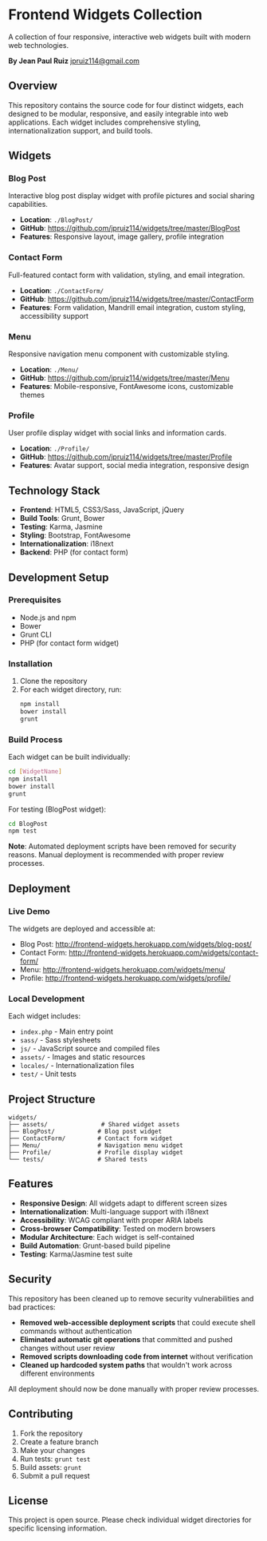 # Frontend Widgets Collection

A collection of four responsive, interactive web widgets built with modern web technologies.

**By Jean Paul Ruiz** <jpruiz114@gmail.com>

## Overview

This repository contains the source code for four distinct widgets, each designed to be modular, responsive, and easily integrable into web applications. Each widget includes comprehensive styling, internationalization support, and build tools.

## Widgets

### Blog Post
Interactive blog post display widget with profile pictures and social sharing capabilities.
- **Location**: `./BlogPost/`
- **GitHub**: https://github.com/jpruiz114/widgets/tree/master/BlogPost
- **Features**: Responsive layout, image gallery, profile integration

### Contact Form
Full-featured contact form with validation, styling, and email integration.
- **Location**: `./ContactForm/`
- **GitHub**: https://github.com/jpruiz114/widgets/tree/master/ContactForm
- **Features**: Form validation, Mandrill email integration, custom styling, accessibility support

### Menu
Responsive navigation menu component with customizable styling.
- **Location**: `./Menu/`
- **GitHub**: https://github.com/jpruiz114/widgets/tree/master/Menu
- **Features**: Mobile-responsive, FontAwesome icons, customizable themes

### Profile
User profile display widget with social links and information cards.
- **Location**: `./Profile/`
- **GitHub**: https://github.com/jpruiz114/widgets/tree/master/Profile
- **Features**: Avatar support, social media integration, responsive design

## Technology Stack

- **Frontend**: HTML5, CSS3/Sass, JavaScript, jQuery
- **Build Tools**: Grunt, Bower
- **Testing**: Karma, Jasmine
- **Styling**: Bootstrap, FontAwesome
- **Internationalization**: i18next
- **Backend**: PHP (for contact form)

## Development Setup

### Prerequisites
- Node.js and npm
- Bower
- Grunt CLI
- PHP (for contact form widget)

### Installation
1. Clone the repository
2. For each widget directory, run:
   ```bash
   npm install
   bower install
   grunt
   ```

### Build Process
Each widget can be built individually:
```bash
cd [WidgetName]
npm install
bower install
grunt
```

For testing (BlogPost widget):
```bash
cd BlogPost
npm test
```

**Note**: Automated deployment scripts have been removed for security reasons. Manual deployment is recommended with proper review processes.

## Deployment

### Live Demo
The widgets are deployed and accessible at:
- Blog Post: http://frontend-widgets.herokuapp.com/widgets/blog-post/
- Contact Form: http://frontend-widgets.herokuapp.com/widgets/contact-form/
- Menu: http://frontend-widgets.herokuapp.com/widgets/menu/
- Profile: http://frontend-widgets.herokuapp.com/widgets/profile/

### Local Development
Each widget includes:
- `index.php` - Main entry point
- `sass/` - Sass stylesheets
- `js/` - JavaScript source and compiled files
- `assets/` - Images and static resources
- `locales/` - Internationalization files
- `test/` - Unit tests

## Project Structure

```
widgets/
├── assets/               # Shared widget assets
├── BlogPost/            # Blog post widget
├── ContactForm/         # Contact form widget  
├── Menu/                # Navigation menu widget
├── Profile/             # Profile display widget
└── tests/               # Shared tests
```

## Features

- **Responsive Design**: All widgets adapt to different screen sizes
- **Internationalization**: Multi-language support with i18next
- **Accessibility**: WCAG compliant with proper ARIA labels
- **Cross-browser Compatibility**: Tested on modern browsers
- **Modular Architecture**: Each widget is self-contained
- **Build Automation**: Grunt-based build pipeline
- **Testing**: Karma/Jasmine test suite

## Security

This repository has been cleaned up to remove security vulnerabilities and bad practices:

- **Removed web-accessible deployment scripts** that could execute shell commands without authentication
- **Eliminated automatic git operations** that committed and pushed changes without user review
- **Removed scripts downloading code from internet** without verification
- **Cleaned up hardcoded system paths** that wouldn't work across different environments

All deployment should now be done manually with proper review processes.

## Contributing

1. Fork the repository
2. Create a feature branch
3. Make your changes
4. Run tests: `grunt test`
5. Build assets: `grunt`
6. Submit a pull request

## License

This project is open source. Please check individual widget directories for specific licensing information.
